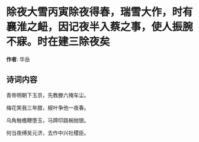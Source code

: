 # 除夜大雪丙寅除夜得春，瑞雪大作，时有襄淮之衄，因记夜半入蔡之事，使人振腕不寐。时在建三除夜矣

**作者**: 华岳

## 诗词内容

青帝明朝下玉京，先教滕六掩车尘。

梅花笑我三年腊，椒叶争他一夜春。

乌角触檐鞭堕玉，马蹄印路椀抛银。

何当夜缚吴元济，去作中兴社稷臣。

